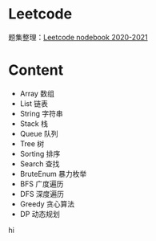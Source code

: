 # Leetcode

题集整理：<a href="https://celia-qian.gitbook.io/leetcode-notebook-2020-2021/">Leetcode nodebook 2020-2021</a>

# Content
- Array 数组
- List 链表
- String 字符串
- Stack 栈
- Queue 队列
- Tree 树
- Sorting 排序
- Search 查找
- BruteEnum 暴力枚举
- BFS 广度遍历
- DFS 深度遍历
- Greedy 贪心算法
- DP 动态规划

hi
